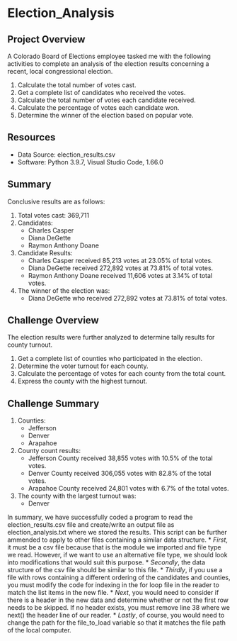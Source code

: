 # Election_Analysis

## Project Overview
A Colorado Board of Elections employee tasked me with the following activities to complete an analysis of the election results concerning a recent, local congressional election.

1. Calculate the total number of votes cast.
2. Get a complete list of candidates who received the votes.
3. Calculate the total number of votes each candidate received.
4. Calculate the percentage of votes each candidate won.
5. Determine the winner of the election based on popular vote.


## Resources
- Data Source: election_results.csv
- Software: Python 3.9.7, Visual Studio Code, 1.66.0

## Summary
Conclusive results are as follows:
1. Total votes cast:  369,711 
2. Candidates:
      - Charles Casper
      - Diana DeGette
      - Raymon Anthony Doane
3. Candidate Results:
      - Charles Casper received 85,213 votes at 23.05% of total votes.
      - Diana DeGette received 272,892 votes at 73.81% of total votes.
      - Raymon Anthony Doane received 11,606 votes at 3.14% of total votes.
5. The winner of the election was:
      - Diana DeGette who received 272,892 votes at 73.81% of total votes.


## Challenge Overview
The election results were further analyzed to determine tally results for county turnout.

1. Get a complete list of counties who participated in the election.
2. Determine the voter turnout for each county.
3. Calculate the percentage of votes for each county from the total count.
4. Express the county with the highest turnout.

## Challenge Summary
1. Counties:
      - Jefferson
      - Denver
      - Arapahoe
2. County count results:
      - Jefferson County received 38,855 votes with 10.5% of the total votes.
      - Denver County received 306,055 votes with 82.8% of the total votes.
      - Arapahoe County received 24,801 votes with 6.7% of the total votes.
4. The county with the largest turnout was:
      - Denver

In summary, we have successfully coded a program to read the election_results.csv file and create/write an output file as election_analysis.txt where we stored the results.  This script can be further ammended to apply to other files containing a similar data structure.  * *First*, it must be a csv file because that is the module we imported and file type we read.  However, if we want to use an alternative file type, we should look into modifications that would suit this purpose.  * *Secondly*, the data structure of the csv file should be similar to this file. * *Thirdly*, if you use a file with rows containing a different ordering of the candidates and counties, you must modify the code for indexing in the for loop file in the reader to match the list items in the new file. * *Next*, you would need to consider if there is a header in the new data and determine whether or not the first row needs to be skipped.  If no header exists, you must remove line 38 where we next() the header line of our reader.  * *Lastly*, of course, you would need to change the path for the file_to_load variable so that it matches the file path of the local computer.  

